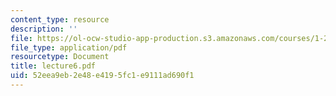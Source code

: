 ```yaml
---
content_type: resource
description: ''
file: https://ol-ocw-studio-app-production.s3.amazonaws.com/courses/1-224j-carrier-systems-fall-2003/52eea9eb2e48e4195fc1e9111ad690f1_lecture6.pdf
file_type: application/pdf
resourcetype: Document
title: lecture6.pdf
uid: 52eea9eb-2e48-e419-5fc1-e9111ad690f1
---
```

